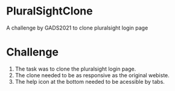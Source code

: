 # PluralSightClone
A challenge by GADS2021 to clone pluralsight login page
# Challenge
1. The task was to clone the pluralsight login page.
2. The clone needed to be as responsive as the original webiste.
3. The help icon at the bottom needed to be acessible by tabs.
